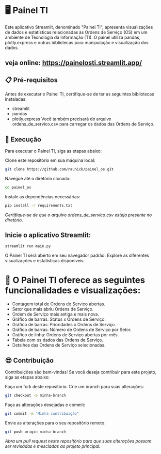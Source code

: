 # 🖥️ Painel TI

Este aplicativo Streamlit, denominado "Painel TI", apresenta visualizações de dados e estatísticas relacionadas às Ordens de Serviço (OS) em um ambiente de Tecnologia da Informação (TI). O painel utiliza pandas, plotly.express e outras bibliotecas para manipulação e visualização dos dados.

## veja online: https://painelosti.streamlit.app/

## 📋 Pré-requisitos
Antes de executar o Painel TI, certifique-se de ter as seguintes bibliotecas instaladas:

- streamlit
- pandas
- plotly.express
Você também precisará do arquivo ordens_de_servico.csv para carregar os dados das Ordens de Serviço.

## 🚀 Execução
Para executar o Painel TI, siga as etapas abaixo:

Clone este repositório em sua máquina local:
```bash
git clone https://github.com/raunick/painel_os.git
```
Navegue até o diretório clonado:
```bash
cd painel_os
```
Instale as dependências necessárias:
```bash
pip install -r requirements.txt
```
*Certifique-se de que o arquivo ordens_de_servico.csv esteja presente no diretório.*

## Inicie o aplicativo Streamlit:

```bash
streamlit run main.py
```
O Painel TI será aberto em seu navegador padrão. Explore as diferentes visualizações e estatísticas disponíveis.

# 🔎 O Painel TI oferece as seguintes funcionalidades e visualizações:

- Contagem total de Ordens de Serviço abertas.
- Setor que mais abriu Ordens de Serviço.
- Ordem de Serviço mais antiga e mais nova.
- Gráfico de barras: Status x Ordens de Serviço.
- Gráfico de barras: Prioridades x Ordens de Serviço.
- Gráfico de barras: Número de Ordens de Serviço por Setor.
- Gráfico de linha: Ordens de Serviço abertas por mês.
- Tabela com os dados das Ordens de Serviço.
- Detalhes das Ordens de Serviço selecionadas.


## 😎 Contribuição
Contribuições são bem-vindas! Se você deseja contribuir para este projeto, siga as etapas abaixo:

Faça um fork deste repositório.
Crie um branch para suas alterações:
```bash
git checkout -b minha-branch
```
Faça as alterações desejadas e commit:
```bash
git commit -m "Minha contribuição"
```
Envie as alterações para o seu repositório remoto:
```bash
git push origin minha-branch
```
*Abra um pull request neste repositório para que suas alterações possam ser revisadas e mescladas ao projeto principal.*

